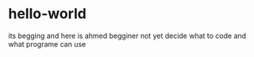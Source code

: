 # hello-world
its begging
and here is ahmed begginer 
not yet decide what to code and what programe can use 
